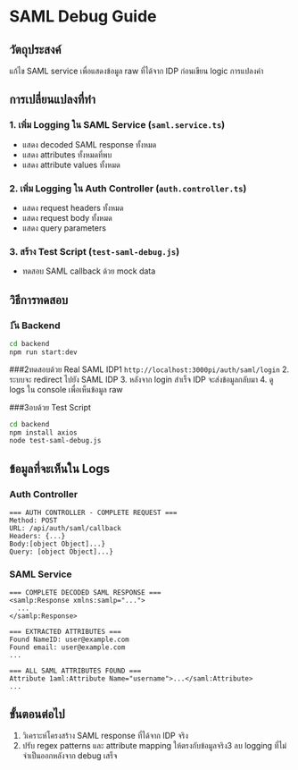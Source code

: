 # SAML Debug Guide

## วัตถุประสงค์
แก้ไข SAML service เพื่อแสดงข้อมูล raw ที่ได้จาก IDP ก่อนเขียน logic การแปลงค่า

## การเปลี่ยนแปลงที่ทำ

### 1. เพิ่ม Logging ใน SAML Service (`saml.service.ts`)
- แสดง decoded SAML response ทั้งหมด
- แสดง attributes ทั้งหมดที่พบ
- แสดง attribute values ทั้งหมด

### 2. เพิ่ม Logging ใน Auth Controller (`auth.controller.ts`)
- แสดง request headers ทั้งหมด
- แสดง request body ทั้งหมด
- แสดง query parameters

### 3. สร้าง Test Script (`test-saml-debug.js`)
- ทดสอบ SAML callback ด้วย mock data

## วิธีการทดสอบ

### 1ัน Backend
```bash
cd backend
npm run start:dev
```

###2ทดสอบด้วย Real SAML IDP1 `http://localhost:3000pi/auth/saml/login`
2. ระบบจะ redirect ไปยัง SAML IDP
3. หลังจาก login สำเร็จ IDP จะส่งข้อมูลกลับมา
4. ดู logs ใน console เพื่อเห็นข้อมูล raw

###3อบด้วย Test Script
```bash
cd backend
npm install axios
node test-saml-debug.js
```

## ข้อมูลที่จะเห็นใน Logs

### Auth Controller
```
=== AUTH CONTROLLER - COMPLETE REQUEST ===
Method: POST
URL: /api/auth/saml/callback
Headers: {...}
Body:[object Object]...}
Query: [object Object]...}
```

### SAML Service
```
=== COMPLETE DECODED SAML RESPONSE ===
<samlp:Response xmlns:samlp="...">
  ...
</samlp:Response>

=== EXTRACTED ATTRIBUTES ===
Found NameID: user@example.com
Found email: user@example.com
...

=== ALL SAML ATTRIBUTES FOUND ===
Attribute 1aml:Attribute Name="username">...</saml:Attribute>
...
```

## ขั้นตอนต่อไป
1. วิเคราะห์โครงสร้าง SAML response ที่ได้จาก IDP จริง
2. ปรับ regex patterns และ attribute mapping ให้ตรงกับข้อมูลจริง3 ลบ logging ที่ไม่จำเป็นออกหลังจาก debug เสร็จ 